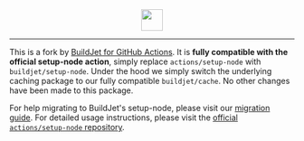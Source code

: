 <div align="center">
    <img src="https://buildjet.com/buildjet-for-github-actions-logo2.svg" height="38">
</div>

---

This is a fork by [BuildJet for GitHub Actions](https://buildjet.com/for-github-actions).
It is **fully compatible with the official setup-node action**, simply replace `actions/setup-node` with `buildjet/setup-node`.
Under the hood we simply switch the underlying caching package to our fully compatible `buildjet/cache`. No other changes have been made to this package.

For help migrating to BuildJet's setup-node, please visit our [migration guide](https://buildjet.com/for-github-actions/docs/guides/migrating-to-buildjet-cache).
For detailed usage instructions, please visit the [official `actions/setup-node` repository](https://github.com/actions/setup-node).
